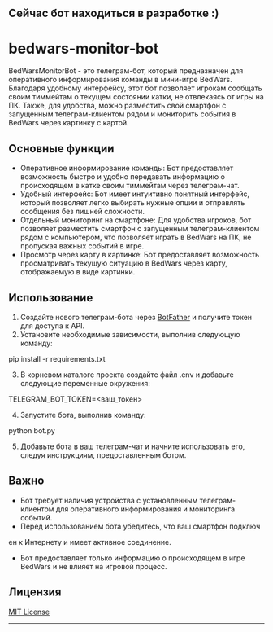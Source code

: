 ## <div color="red">Сейчас бот находиться в разработке :)<div>
# bedwars-monitor-bot

BedWarsMonitorBot - это телеграм-бот, который предназначен для оперативного информирования команды в мини-игре BedWars. Благодаря удобному интерфейсу, этот бот позволяет игрокам сообщать своим тиммейтам о текущем состоянии катки, не отвлекаясь от игры на ПК. Также, для удобства, можно разместить свой смартфон с запущенным телеграм-клиентом рядом и мониторить события в BedWars через картинку с картой.

## Основные функции

- Оперативное информирование команды: Бот предоставляет возможность быстро и удобно передавать информацию о происходящем в катке своим тиммейтам через телеграм-чат.
- Удобный интерфейс: Бот имеет интуитивно понятный интерфейс, который позволяет легко выбирать нужные опции и отправлять сообщения без лишней сложности.
- Отдельный мониторинг на смартфоне: Для удобства игроков, бот позволяет разместить смартфон с запущенным телеграм-клиентом рядом с компьютером, что позволяет играть в BedWars на ПК, не пропуская важных событий в игре.
- Просмотр через карту в картинке: Бот предоставляет возможность просматривать текущую ситуацию в BedWars через карту, отображаемую в виде картинки.

## Использование

1. Создайте нового телеграм-бота через [BotFather](https://t.me/BotFather) и получите токен для доступа к API.
2. Установите необходимые зависимости, выполнив следующую команду:

pip install -r requirements.txt

3. В корневом каталоге проекта создайте файл .env и добавьте следующие переменные окружения:

TELEGRAM_BOT_TOKEN=<ваш_токен>

4. Запустите бота, выполнив команду:

python bot.py

5. Добавьте бота в ваш телеграм-чат и начните использовать его, следуя инструкциям, предоставленным ботом.

## Важно

- Бот требует наличия устройства с установленным телеграм-клиентом для оперативного информирования и мониторинга событий.
- Перед использованием бота убедитесь, что ваш смартфон подключ

ен к Интернету и имеет активное соединение.
- Бот предоставляет только информацию о происходящем в игре BedWars и не влияет на игровой процесс.

## Лицензия

[MIT License](LICENSE)

---
